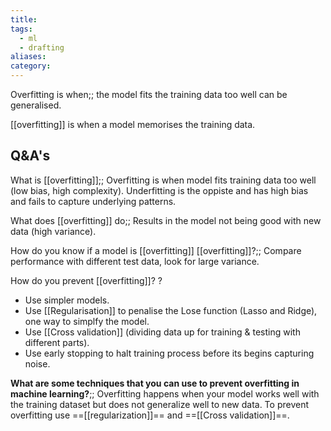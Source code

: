 ```yaml
---
title: 
tags:
  - ml
  - drafting
aliases: 
category:
---
```

Overfitting is when;; the model fits the training data too well can be generalised.

[[overfitting]] is when a model memorises the training data.

## Q&A's

What is [[overfitting]];; Overfitting is when model fits training data too well (low bias, high complexity). Underfitting is the oppiste and has high bias and fails to capture underlying patterns.

What does [[overfitting]] do;; Results in the model not being good with new data (high variance).

How do you know if a model is [[overfitting]] [[overfitting]]?;; Compare performance with different test data, look for large variance.

How do you prevent [[overfitting]]?
?
- Use simpler models. 
- Use [[Regularisation]] to penalise the Lose function (Lasso and Ridge), one way to simplfy the model. 
- Use [[Cross validation]] (dividing data up for training & testing with different parts).
- Use early stopping to halt training process before its begins capturing noise.

**What are some techniques that you can use to prevent overfitting in machine learning?**;;
Overfitting happens when your model works well with the training dataset but does not generalize well to new data. To prevent overfitting use ==[[regularization]]== and ==[[Cross validation]]==.